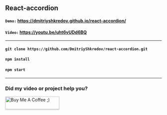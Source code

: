 ## React-accordion

#### `Demo:` https://dmitriyshkredov.github.io/react-accordion/

#### `Video:` https://youtu.be/uht6vUDd6BQ

---

#### `git clone https://github.com/DmitriyShkredov/react-accordion.git`

#### `npm install`

#### `npm start`

---

### Did my video or project help you?

<a href="https://www.buymeacoffee.com/DmitriyShkredov" target="_blank"><img src="https://www.buymeacoffee.com/assets/img/custom_images/orange_img.png" alt="Buy Me A Coffee ;)" style="height: 41px !important;width: 174px !important;box-shadow: 0px 3px 2px 0px rgba(190, 190, 190, 0.5) !important;-webkit-box-shadow: 0px 3px 2px 0px rgba(190, 190, 190, 0.5) !important;" ></a>
